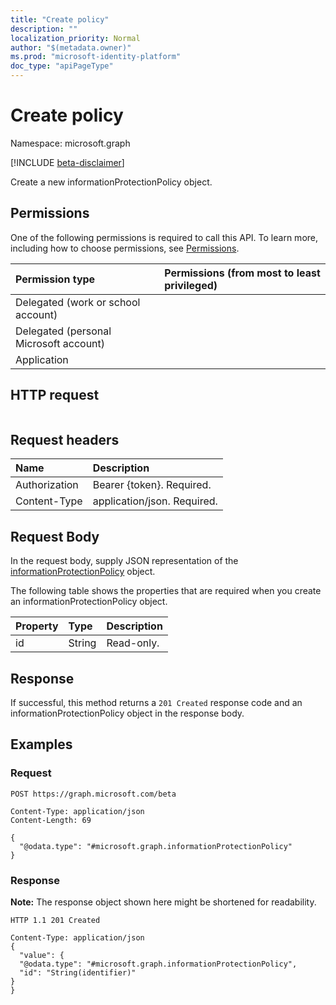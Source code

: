 ```yaml
---
title: "Create policy"
description: ""
localization_priority: Normal
author: "$(metadata.owner)"
ms.prod: "microsoft-identity-platform"
doc_type: "apiPageType"
---
```


# Create policy

Namespace: microsoft.graph

[!INCLUDE [beta-disclaimer](../../includes/beta-disclaimer.md)]

Create a new informationProtectionPolicy object.

## Permissions

One of the following permissions is required to call this API. To learn more, including how to choose permissions, see [Permissions](/graph/permissions-reference).

| Permission type                        | Permissions (from most to least privileged) |
| :------------------------------------- | :------------------------------------------ |
| Delegated (work or school account)     |                                             |
| Delegated (personal Microsoft account) |                                             |
| Application                            |                                             |

## HTTP request

<!-- {
  "blockType": "ignored"
}
-->

```http

```

## Request headers

| Name          | Description                 |
| :------------ | :-------------------------- |
| Authorization | Bearer {token}. Required.   |
| Content-Type  | application/json. Required. |

## Request Body

In the request body, supply JSON representation of the [informationProtectionPolicy](../resources/-informationprotectionpolicy.md) object.

<!-- Actions and Functions -->

<!-- CRUD Methods -->

The following table shows the properties that are required when you create an informationProtectionPolicy object.

| Property | Type   | Description |
| :------- | :----- | :---------- |
| id       | String | Read-only.  |

## Response

If successful, this method returns a `201 Created` response code and an informationProtectionPolicy object in the response body.

## Examples

### Request

<!-- {
  "blockType": "request",
  "name": "create_policy"
}
-->

```http
POST https://graph.microsoft.com/beta

Content-Type: application/json
Content-Length: 69

{
  "@odata.type": "#microsoft.graph.informationProtectionPolicy"
}

```

### Response

**Note:** The response object shown here might be shortened for readability.

<!-- {
  "blockType": "response",
  "truncated": true,
  "@odata.type": "microsoft.informationProtection.informationProtectionPolicy"
}
-->

```http
HTTP 1.1 201 Created

Content-Type: application/json
{
  "value": {
  "@odata.type": "#microsoft.graph.informationProtectionPolicy",
  "id": "String(identifier)"
}
}

```
